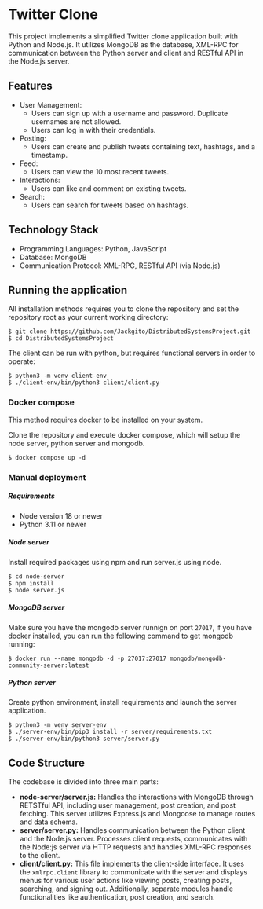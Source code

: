 # Twitter Clone

This project implements a simplified Twitter clone application built with 
Python and Node.js. It utilizes MongoDB as the database, XML-RPC for 
communication between the Python server and client and RESTful API in the 
Node.js server.

## Features

* User Management:
    * Users can sign up with a username and password. Duplicate usernames are not allowed.
    * Users can log in with their credentials.
* Posting:
    * Users can create and publish tweets containing text, hashtags, and a timestamp.
* Feed:
    * Users can view the 10 most recent tweets.
* Interactions:
    * Users can like and comment on existing tweets.
* Search:
    * Users can search for tweets based on hashtags.

## Technology Stack

* Programming Languages: Python, JavaScript
* Database: MongoDB
* Communication Protocol: XML-RPC, RESTful API (via Node.js)

## Running the application

All installation methods requires you to clone the repository and set
the repository root as your current working directory:

```
$ git clone https://github.com/Jackgito/DistributedSystemsProject.git
$ cd DistributedSystemsProject
```

The client can be run with python, but requires functional servers in order to 
operate:

```
$ python3 -m venv client-env
$ ./client-env/bin/python3 client/client.py
```

### Docker compose

This method requires docker to be installed on your system.

Clone the repository and execute docker compose, which will setup the 
node server, python server and mongodb.

```
$ docker compose up -d
```

### Manual deployment

##### Requirements

   * Node version 18 or newer
   * Python 3.11 or newer
   
##### Node server

Install required packages using npm and run server.js using node.

```
$ cd node-server
$ npm install
$ node server.js
```

##### MongoDB server

Make sure you have the mongodb server runnign on port `27017`, if you
have docker installed, you can run the following command to get mongodb
running:

```
$ docker run --name mongodb -d -p 27017:27017 mongodb/mongodb-community-server:latest
```

##### Python server

Create python environment, install requirements and launch the server 
application.

```
$ python3 -m venv server-env
$ ./server-env/bin/pip3 install -r server/requirements.txt
$ ./server-env/bin/python3 server/server.py
```

## Code Structure

The codebase is divided into three main parts:

* **node-server/server.js:** Handles the interactions with MongoDB through RETSTful API, including user management, post creation, and post fetching. This server utilizes Express.js and Mongoose to manage routes and data schema. 
* **server/server.py:** Handles communication between the Python client and the Node.js server. Processes client requests, communicates with the Node:js server via HTTP requests and handles XML-RPC responses to the client.
* **client/client.py:** This file implements the client-side interface. It uses the `xmlrpc.client` library to communicate with the server and displays menus for various user actions like viewing posts, creating posts, searching, and signing out. Additionally, separate modules handle functionalities like authentication, post creation, and search.
